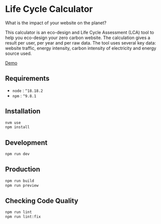 # Life Cycle Calculator

What is the impact of your website on the planet?

This calculator is an eco-design and Life Cycle Assessment (LCA) tool to help you eco-design your zero carbon website. The calculation gives a result per user, per year and per raw data. The tool uses several key data: website traffic, energy intensity, carbon intensity of electricity and energy source used.

[Demo](https://adrienloup.github.io/lcc/)

## Requirements

- `node` : `^18.18.2`
- `npm` : `^9.8.1`

## Installation

```bash
nvm use
npm install
```

## Development

```bash
npm run dev
```

## Production

```bash
npm run build
npm run preview
```

## Checking Code Quality

```bash
npm run lint
npm run lint:fix
```
